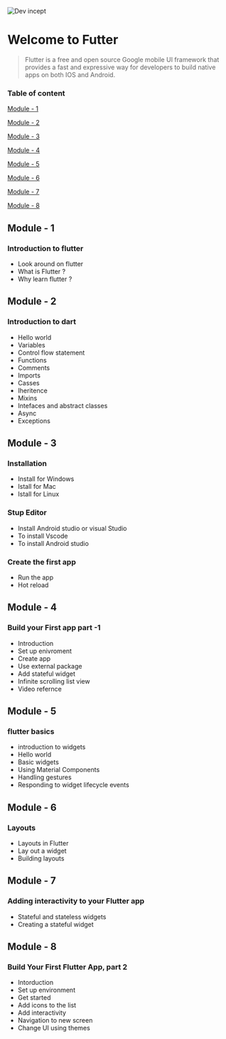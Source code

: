 ![Dev incept](https://raw.githubusercontent.com/arpit-dwivedi/DevIncept.github.io/master/assets/img/Devincept.gif)

# Welcome to Futter 

> Flutter is a free and open source Google mobile UI framework that provides a fast and expressive way for developers to build native apps on both IOS and Android.

###  Table of content

[Module - 1](#module-1)

[Module - 2](#module-2)

[Module - 3](#module-3)

[Module - 4](#module-4)

[Module - 5](#module-5)

[Module - 6](#module-6)

[Module - 7](#module-7)

[Module - 8](#module-8)


<a name="module-1"/>

## Module - 1

### Introduction to flutter 
- Look around on flutter 
- What is Flutter ?
- Why learn flutter ?

<a name="module-2"/>

## Module - 2
### Introduction to dart
- Hello world 
- Variables 
- Control flow statement 
- Functions
- Comments
- Imports 
- Casses 
- Iheritence
- Mixins
- Intefaces and abstract classes 
- Async
- Exceptions

<a name="module-3"/>

## Module - 3
### Installation
- Install for Windows 
- Istall for Mac
- Istall for Linux 

### Stup Editor
- Install Android studio  or visual Studio 
- To install Vscode 
- To install Android studio

### Create the first  app
- Run the app
- Hot reload

<a name="module-4"/>

## Module - 4
### Build your First app part -1 
- Introduction
- Set up enivroment 
- Create app 
- Use external package
- Add stateful widget
- Infinite scrolling list view
- Video refernce 

<a name="module-5"/>

## Module - 5
### flutter basics
- introduction to widgets
- Hello world
- Basic widgets
- Using Material Components
- Handling gestures
- Responding to widget lifecycle events

<a name="module-6"/>

## Module - 6
### Layouts
- Layouts in Flutter
- Lay out a widget
- Building layouts

<a name="module-7"/>

## Module - 7
### Adding interactivity to your Flutter app
- Stateful and stateless widgets
- Creating a stateful widget

<a name="module-8"/>

## Module - 8
### Build Your First Flutter App, part 2
- Intorduction 
- Set up environment
- Get started
- Add icons to the list
- Add interactivity
- Navigation to new screen
- Change UI using themes



